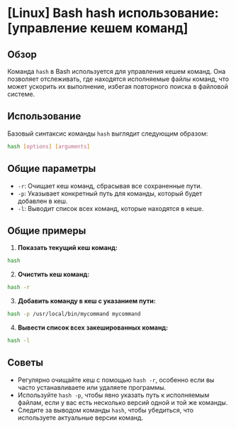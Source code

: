 # [Linux] Bash hash использование: [управление кешем команд]

## Обзор
Команда `hash` в Bash используется для управления кешем команд. Она позволяет отслеживать, где находятся исполняемые файлы команд, что может ускорить их выполнение, избегая повторного поиска в файловой системе.

## Использование
Базовый синтаксис команды `hash` выглядит следующим образом:

```bash
hash [options] [arguments]
```

## Общие параметры
- `-r`: Очищает кеш команд, сбрасывая все сохраненные пути.
- `-p`: Указывает конкретный путь для команды, который будет добавлен в кеш.
- `-l`: Выводит список всех команд, которые находятся в кеше.

## Общие примеры

1. **Показать текущий кеш команд:**

```bash
hash
```

2. **Очистить кеш команд:**

```bash
hash -r
```

3. **Добавить команду в кеш с указанием пути:**

```bash
hash -p /usr/local/bin/mycommand mycommand
```

4. **Вывести список всех закешированных команд:**

```bash
hash -l
```

## Советы
- Регулярно очищайте кеш с помощью `hash -r`, особенно если вы часто устанавливаете или удаляете программы.
- Используйте `hash -p`, чтобы явно указать путь к исполняемым файлам, если у вас есть несколько версий одной и той же команды.
- Следите за выводом команды `hash`, чтобы убедиться, что используете актуальные версии команд.
